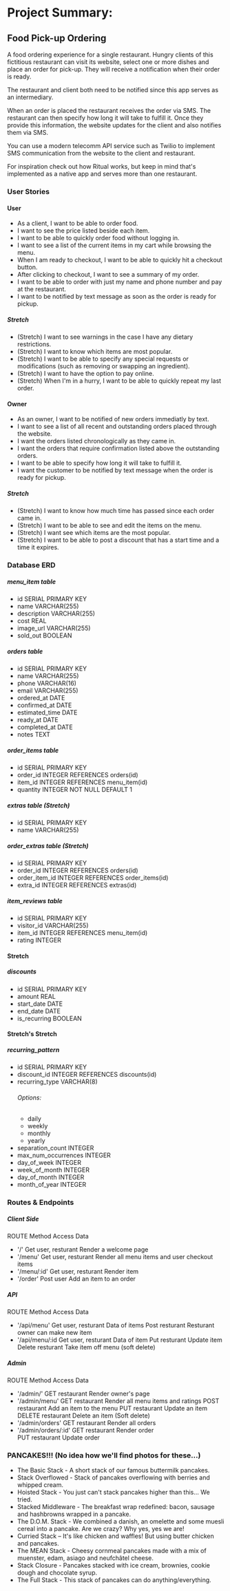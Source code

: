 # Project Summary:
## Food Pick-up Ordering

A food ordering experience for a single restaurant. Hungry clients of this fictitious restaurant can visit its website, select one or more dishes and place an order for pick-up. They will receive a notification when their order is ready.

The restaurant and client both need to be notified since this app serves as an intermediary.

When an order is placed the restaurant receives the order via SMS. The restaurant can then specify how long it will take to fulfill it. Once they provide this information, the website updates for the client and also notifies them via SMS.

You can use a modern telecomm API service such as Twilio to implement SMS communication from the website to the client and restaurant.

For inspiration check out how Ritual works, but keep in mind that's implemented as a native app and serves more than one restaurant.

### User Stories
#### User
- As a client, I want to be able to order food.
- I want to see the price listed beside each item.
- I want to be able to quickly order food without logging in.
- I want to see a list of the current items in my cart while browsing the menu.
- When I am ready to checkout, I want to be able to quickly hit a checkout button.
- After clicking to checkout, I want to see a summary of my order.
- I want to be able to order with just my name and phone number and pay at the restaurant.
- I want to be notified by text message as soon as the order is ready for pickup.
##### Stretch
- (Stretch) I want to see warnings in the case I have any dietary restrictions.
- (Stretch) I want to know which items are most popular.
- (Stretch) I want to be able to specify any special requests or modifications (such as removing or swapping an ingredient).
- (Stretch) I want to have the option to pay online.
- (Stretch) When I'm in a hurry, I want to be able to quickly repeat my last order.

#### Owner
- As an owner, I want to be notified of new orders immediatly by text.
- I want to see a list of all recent and outstanding orders placed through the website.
- I want the orders listed chronologically as they came in.
- I want the orders that require confirmation listed above the outstanding orders.
- I want to be able to specify how long it will take to fulfill it.
- I want the customer to be notified by text message when the order is ready for pickup.
##### Stretch
- (Stretch) I want to know how much time has passed since each order came in.
- (Stretch) I want to be able to see and edit the items on the menu.
- (Stretch) I want see which items are the most popular.
- (Stretch) I want to be able to post a discount that has a start time and a time it expires.

### Database ERD
##### menu_item table
- id                   SERIAL PRIMARY KEY
- name                 VARCHAR(255)
- description          VARCHAR(255)
- cost                 REAL
- image_url            VARCHAR(255)
- sold_out             BOOLEAN

##### orders table
- id                   SERIAL PRIMARY KEY
- name                 VARCHAR(255)
- phone                VARCHAR(16)
- email                VARCHAR(255)
- ordered_at           DATE
- confirmed_at         DATE
- estimated_time       DATE
- ready_at             DATE
- completed_at         DATE
- notes                TEXT

##### order_items table
- id                   SERIAL PRIMARY KEY
- order_id             INTEGER REFERENCES orders(id)
- item_id              INTEGER REFERENCES menu_item(id)
- quantity             INTEGER NOT NULL DEFAULT 1

##### extras table (Stretch)
- id                   SERIAL PRIMARY KEY
- name                 VARCHAR(255)

##### order_extras table (Stretch)
- id                   SERIAL PRIMARY KEY
- order_id             INTEGER REFERENCES orders(id)
- order_item_id        INTEGER REFERENCES order_items(id)
- extra_id             INTEGER REFERENCES extras(id)

##### item_reviews table
- id                   SERIAL PRIMARY KEY
- visitor_id           VARCHAR(255)
- item_id              INTEGER REFERENCES menu_item(id)
- rating               INTEGER

#### Stretch
##### discounts
- id                   SERIAL PRIMARY KEY
- amount               REAL
- start_date           DATE
- end_date             DATE
- is_recurring         BOOLEAN

#### Stretch's Stretch
##### recurring_pattern
- id                   SERIAL PRIMARY KEY
- discount_id          INTEGER REFERENCES discounts(id)
- recurring_type       VARCHAR(8)
  ###### Options:
  - daily
  - weekly
  - monthly
  - yearly
- separation_count     INTEGER
- max_num_occurrences  INTEGER
- day_of_week          INTEGER
- week_of_month        INTEGER
- day_of_month         INTEGER
- month_of_year        INTEGER

### Routes & Endpoints

##### Client Side
ROUTE                 Method            Access              Data
- '/'                 Get               user, resturant     Render a welcome page
- '/menu'             Get               user, resturant     Render all menu items and user checkout items
- '/menu/:id'         Get               user, resturant     Render item
- '/order'            Post              user                Add an item to an order

##### API
ROUTE                 Method            Access              Data
- '/api/menu'         Get               user, resturant     Data of items
                      Post              resturant           Resturant owner can make new item
- '/api/menu/:id      Get               user, resturant     Data of item
                      Put               resturant           Update item
                      Delete            resturant           Take item off menu (soft delete)

##### Admin
ROUTE                 Method            Access              Data
- '/admin/'           GET               restaurant          Render owner's page
- '/admin/menu'       GET               restaurant          Render all menu items and ratings
                      POST              restaurant          Add an item to the menu
                      PUT               restaurant          Update an item
                      DELETE            restaurant          Delete an item (Soft delete)
- '/admin/orders'     GET               restaurant          Render all orders
- '/admin/orders/:id' GET               restaurant          Render order           
                      PUT               restaurant          Update order

### PANCAKES!!! (No idea how we'll find photos for these...)
- The Basic Stack - A short stack of our famous buttermilk pancakes.
- Stack Overflowed - Stack of pancakes overflowing with berries and whipped cream.
- Hoisted Stack - You just can't stack pancakes higher than this... We tried.
- Stacked Middleware - The breakfast wrap redefined: bacon, sausage and hashbrowns wrapped in a pancake.
- The D.O.M. Stack - We combined a danish, an omelette and some muesli cereal into a pancake. Are we crazy? Why yes, yes we are!
- Curried Stack – It's like chicken and waffles! But using butter chicken and pancakes.
- The MEAN Stack - Cheesy cornmeal pancakes made with a mix of muenster, edam, asiago and neufchâtel cheese.
- Stack Closure - Pancakes stacked with ice cream, brownies, cookie dough and chocolate syrup.
- The Full Stack - This stack of pancakes can do anything/everything.